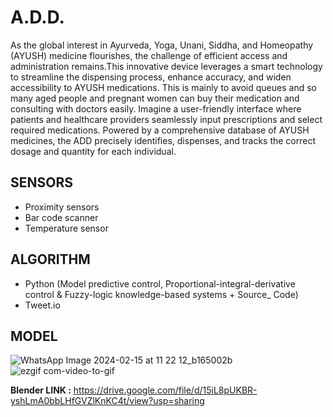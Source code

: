 # A.D.D.
As the global interest in Ayurveda, Yoga, Unani, Siddha, and Homeopathy (AYUSH) medicine flourishes, the challenge of efficient access and administration remains.This innovative device leverages a smart technology to streamline the dispensing process, enhance accuracy, and widen accessibility to AYUSH medications. This is mainly to avoid queues and so many aged people and pregnant women can buy their medication and consulting with doctors easily. Imagine a user-friendly interface where patients and healthcare providers seamlessly input prescriptions and select required medications. Powered by a comprehensive database of AYUSH medicines, the ADD precisely identifies, dispenses, and tracks the correct dosage and quantity for each individual.

## SENSORS
  * Proximity sensors
  * Bar code scanner
  * Temperature sensor
    
## ALGORITHM
 - Python (Model predictive control, Proportional-integral-derivative control & Fuzzy-logic knowledge-based systems + Source_ Code)
 - Tweet.io
   
## MODEL
![WhatsApp Image 2024-02-15 at 11 22 12_b165002b](https://github.com/subash-ghub/A.D.D./assets/104593776/c6ed8ce2-8773-44c6-b4bc-15afdec46bde)
![ezgif com-video-to-gif](https://github.com/subash-ghub/A.D.D./assets/104593776/ff164b6c-86d2-403b-8dfc-bc018bbd69d4)

**Blender LINK :** https://drive.google.com/file/d/15iL8pUKBR-yshLmA0bbLHfGVZlKnKC4t/view?usp=sharing
